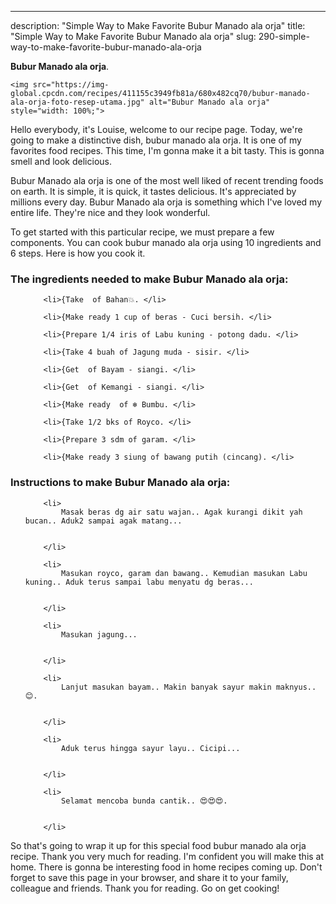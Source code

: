 ---
description: "Simple Way to Make Favorite Bubur Manado ala orja"
title: "Simple Way to Make Favorite Bubur Manado ala orja"
slug: 290-simple-way-to-make-favorite-bubur-manado-ala-orja

<p>
	<strong>Bubur Manado ala orja</strong>. 
	
</p>
<p>
	
	<img src="https://img-global.cpcdn.com/recipes/411155c3949fb81a/680x482cq70/bubur-manado-ala-orja-foto-resep-utama.jpg" alt="Bubur Manado ala orja" style="width: 100%;">
	
	
</p>
<p>
	Hello everybody, it's Louise, welcome to our recipe page. Today, we're going to make a distinctive dish, bubur manado ala orja. It is one of my favorites food recipes. This time, I'm gonna make it a bit tasty. This is gonna smell and look delicious.
</p>
	
<p>
	
</p>
<p>
	Bubur Manado ala orja is one of the most well liked of recent trending foods on earth. It is simple, it is quick, it tastes delicious. It's appreciated by millions every day. Bubur Manado ala orja is something which I've loved my entire life. They're nice and they look wonderful.
</p>

<p>
To get started with this particular recipe, we must prepare a few components. You can cook bubur manado ala orja using 10 ingredients and 6 steps. Here is how you cook it.
</p>

<h3>The ingredients needed to make Bubur Manado ala orja:</h3>

<ol>
	
		<li>{Take  of Bahan💥. </li>
	
		<li>{Make ready 1 cup of beras - Cuci bersih. </li>
	
		<li>{Prepare 1/4 iris of Labu kuning - potong dadu. </li>
	
		<li>{Take 4 buah of Jagung muda - sisir. </li>
	
		<li>{Get  of Bayam - siangi. </li>
	
		<li>{Get  of Kemangi - siangi. </li>
	
		<li>{Make ready  of ❄ Bumbu. </li>
	
		<li>{Take 1/2 bks of Royco. </li>
	
		<li>{Prepare 3 sdm of garam. </li>
	
		<li>{Make ready 3 siung of bawang putih (cincang). </li>
	
</ol>
<p>
	
</p>

<h3>Instructions to make Bubur Manado ala orja:</h3>

<ol>
	
		<li>
			Masak beras dg air satu wajan.. Agak kurangi dikit yah bucan.. Aduk2 sampai agak matang...
			
			
		</li>
	
		<li>
			Masukan royco, garam dan bawang.. Kemudian masukan Labu kuning.. Aduk terus sampai labu menyatu dg beras...
			
			
		</li>
	
		<li>
			Masukan jagung...
			
			
		</li>
	
		<li>
			Lanjut masukan bayam.. Makin banyak sayur makin maknyus.. 😊.
			
			
		</li>
	
		<li>
			Aduk terus hingga sayur layu.. Cicipi...
			
			
		</li>
	
		<li>
			Selamat mencoba bunda cantik.. 😍😍😍.
			
			
		</li>
	
</ol>

<p>
	
</p>

<p>
	So that's going to wrap it up for this special food bubur manado ala orja recipe. Thank you very much for reading. I'm confident you will make this at home. There is gonna be interesting food in home recipes coming up. Don't forget to save this page in your browser, and share it to your family, colleague and friends. Thank you for reading. Go on get cooking!
</p>
